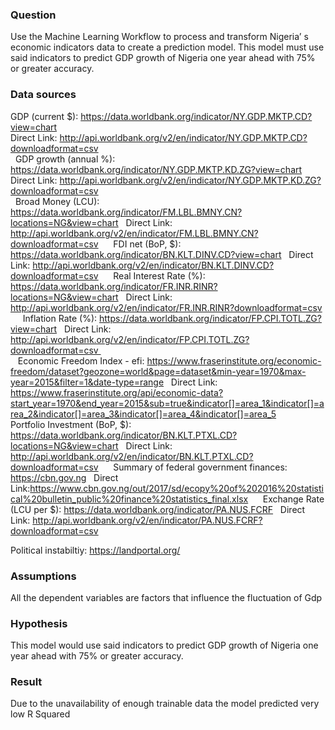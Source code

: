 ### Question  
Use the Machine Learning  Workflow to process and  transform Nigeria’ s economic indicators data to  create a prediction model. This  model must use said indicators to predict GDP growth of Nigeria one year ahead with 75%  or greater  accuracy.  
### Data sources  
GDP (current $): https://data.worldbank.org/indicator/NY.GDP.MKTP.CD?view=chart   <br>
Direct Link: http://api.worldbank.org/v2/en/indicator/NY.GDP.MKTP.CD?downloadformat=csv  
 
GDP growth (annual %): https://data.worldbank.org/indicator/NY.GDP.MKTP.KD.ZG?view=chart   
Direct Link: http://api.worldbank.org/v2/en/indicator/NY.GDP.MKTP.KD.ZG?downloadformat=csv  
 
Broad Money (LCU): https://data.worldbank.org/indicator/FM.LBL.BMNY.CN?locations=NG&view=chart   
Direct Link: http://api.worldbank.org/v2/en/indicator/FM.LBL.BMNY.CN?downloadformat=csv   
  
FDI net (BoP, $): https://data.worldbank.org/indicator/BN.KLT.DINV.CD?view=chart   
Direct Link: http://api.worldbank.org/v2/en/indicator/BN.KLT.DINV.CD?downloadformat=csv   
  
Real Interest Rate (%): https://data.worldbank.org/indicator/FR.INR.RINR?locations=NG&view=chart   
Direct Link: http://api.worldbank.org/v2/en/indicator/FR.INR.RINR?downloadformat=csv   
  
Inflation Rate (%): https://data.worldbank.org/indicator/FP.CPI.TOTL.ZG?view=chart   
Direct Link: http://api.worldbank.org/v2/en/indicator/FP.CPI.TOTL.ZG?downloadformat=csv   
  
Economic Freedom Index - efi: https://www.fraserinstitute.org/economic-freedom/dataset?geozone=world&page=dataset&min-year=1970&max-year=2015&filter=1&date-type=range   
Direct Link: https://www.fraserinstitute.org/api/economic-data?start_year=1970&end_year=2015&sub=true&indicator[]=area_1&indicator[]=area_2&indicator[]=area_3&indicator[]=area_4&indicator[]=area_5   
  
Portfolio Investment (BoP, $): https://data.worldbank.org/indicator/BN.KLT.PTXL.CD?locations=NG&view=chart   
Direct Link: http://api.worldbank.org/v2/en/indicator/BN.KLT.PTXL.CD?downloadformat=csv   
  
Summary of federal government finances: https://cbn.gov.ng   
Direct Link:https://www.cbn.gov.ng/out/2017/sd/ecopy%20of%202016%20statistical%20bulletin_public%20finance%20statistics_final.xlsx   
  
Exchange Rate (LCU per $): https://data.worldbank.org/indicator/PA.NUS.FCRF   
Direct Link: http://api.worldbank.org/v2/en/indicator/PA.NUS.FCRF?downloadformat=csv   

Political instabiltiy: https://landportal.org/  

### Assumptions  
All the dependent variables are factors that influence the fluctuation of Gdp  

### Hypothesis  
This  model would use said indicators to predict GDP growth of Nigeria one year ahead with 75%  or greater  accuracy.  

### Result 
Due to the unavailability of enough trainable data the model predicted very low R Squared  
